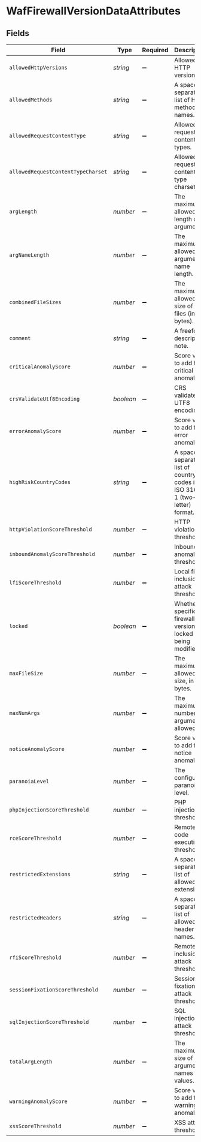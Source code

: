 # WafFirewallVersionDataAttributes


## Fields

| Field                                                                      | Type                                                                       | Required                                                                   | Description                                                                | Example                                                                    |
| -------------------------------------------------------------------------- | -------------------------------------------------------------------------- | -------------------------------------------------------------------------- | -------------------------------------------------------------------------- | -------------------------------------------------------------------------- |
| `allowedHttpVersions`                                                      | *string*                                                                   | :heavy_minus_sign:                                                         | Allowed HTTP versions.                                                     |                                                                            |
| `allowedMethods`                                                           | *string*                                                                   | :heavy_minus_sign:                                                         | A space-separated list of HTTP method names.                               |                                                                            |
| `allowedRequestContentType`                                                | *string*                                                                   | :heavy_minus_sign:                                                         | Allowed request content types.                                             |                                                                            |
| `allowedRequestContentTypeCharset`                                         | *string*                                                                   | :heavy_minus_sign:                                                         | Allowed request content type charset.                                      |                                                                            |
| `argLength`                                                                | *number*                                                                   | :heavy_minus_sign:                                                         | The maximum allowed length of an argument.                                 |                                                                            |
| `argNameLength`                                                            | *number*                                                                   | :heavy_minus_sign:                                                         | The maximum allowed argument name length.                                  |                                                                            |
| `combinedFileSizes`                                                        | *number*                                                                   | :heavy_minus_sign:                                                         | The maximum allowed size of all files (in bytes).                          |                                                                            |
| `comment`                                                                  | *string*                                                                   | :heavy_minus_sign:                                                         | A freeform descriptive note.                                               |                                                                            |
| `criticalAnomalyScore`                                                     | *number*                                                                   | :heavy_minus_sign:                                                         | Score value to add for critical anomalies.                                 |                                                                            |
| `crsValidateUtf8Encoding`                                                  | *boolean*                                                                  | :heavy_minus_sign:                                                         | CRS validate UTF8 encoding.                                                |                                                                            |
| `errorAnomalyScore`                                                        | *number*                                                                   | :heavy_minus_sign:                                                         | Score value to add for error anomalies.                                    |                                                                            |
| `highRiskCountryCodes`                                                     | *string*                                                                   | :heavy_minus_sign:                                                         | A space-separated list of country codes in ISO 3166-1 (two-letter) format. |                                                                            |
| `httpViolationScoreThreshold`                                              | *number*                                                                   | :heavy_minus_sign:                                                         | HTTP violation threshold.                                                  |                                                                            |
| `inboundAnomalyScoreThreshold`                                             | *number*                                                                   | :heavy_minus_sign:                                                         | Inbound anomaly threshold.                                                 |                                                                            |
| `lfiScoreThreshold`                                                        | *number*                                                                   | :heavy_minus_sign:                                                         | Local file inclusion attack threshold.                                     |                                                                            |
| `locked`                                                                   | *boolean*                                                                  | :heavy_minus_sign:                                                         | Whether a specific firewall version is locked from being modified.         |                                                                            |
| `maxFileSize`                                                              | *number*                                                                   | :heavy_minus_sign:                                                         | The maximum allowed file size, in bytes.                                   |                                                                            |
| `maxNumArgs`                                                               | *number*                                                                   | :heavy_minus_sign:                                                         | The maximum number of arguments allowed.                                   |                                                                            |
| `noticeAnomalyScore`                                                       | *number*                                                                   | :heavy_minus_sign:                                                         | Score value to add for notice anomalies.                                   |                                                                            |
| `paranoiaLevel`                                                            | *number*                                                                   | :heavy_minus_sign:                                                         | The configured paranoia level.                                             |                                                                            |
| `phpInjectionScoreThreshold`                                               | *number*                                                                   | :heavy_minus_sign:                                                         | PHP injection threshold.                                                   |                                                                            |
| `rceScoreThreshold`                                                        | *number*                                                                   | :heavy_minus_sign:                                                         | Remote code execution threshold.                                           |                                                                            |
| `restrictedExtensions`                                                     | *string*                                                                   | :heavy_minus_sign:                                                         | A space-separated list of allowed file extensions.                         |                                                                            |
| `restrictedHeaders`                                                        | *string*                                                                   | :heavy_minus_sign:                                                         | A space-separated list of allowed header names.                            |                                                                            |
| `rfiScoreThreshold`                                                        | *number*                                                                   | :heavy_minus_sign:                                                         | Remote file inclusion attack threshold.                                    |                                                                            |
| `sessionFixationScoreThreshold`                                            | *number*                                                                   | :heavy_minus_sign:                                                         | Session fixation attack threshold.                                         |                                                                            |
| `sqlInjectionScoreThreshold`                                               | *number*                                                                   | :heavy_minus_sign:                                                         | SQL injection attack threshold.                                            |                                                                            |
| `totalArgLength`                                                           | *number*                                                                   | :heavy_minus_sign:                                                         | The maximum size of argument names and values.                             |                                                                            |
| `warningAnomalyScore`                                                      | *number*                                                                   | :heavy_minus_sign:                                                         | Score value to add for warning anomalies.                                  |                                                                            |
| `xssScoreThreshold`                                                        | *number*                                                                   | :heavy_minus_sign:                                                         | XSS attack threshold.                                                      |                                                                            |